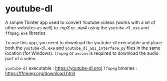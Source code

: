 # youtube-dl

A simple Tkinter app used to convert Youtube videos (works with a lot of other websites as well) to *.mp3* or *.mp4* using the ```youtube-dl.exe``` and ```ffmpeg.exe``` libraries 

To use this app, you need to download the youtube-dl executable and place both the ```youtube-dl.exe``` and ```youtube_dl_GUI_interface.py``` files in the same location (for Windows).
```ffmpeg``` or ```avconv``` is required to download the audio part of a video.

```youtube-dl``` executable : https://youtube-dl.org/
```ffmpeg``` binaries : https://ffmpeg.org/download.html
